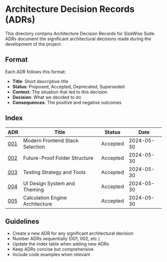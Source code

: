 # Architecture Decision Records (ADRs)

This directory contains Architecture Decision Records for SizeWise Suite. ADRs document the significant architectural decisions made during the development of the project.

## Format

Each ADR follows this format:
- **Title**: Short descriptive title
- **Status**: Proposed, Accepted, Deprecated, Superseded
- **Context**: The situation that led to this decision
- **Decision**: What we decided to do
- **Consequences**: The positive and negative outcomes

## Index

| ADR | Title | Status | Date |
|-----|-------|--------|------|
| [001](./001-modern-frontend-stack.md) | Modern Frontend Stack Selection | Accepted | 2024-05-30 |
| [002](./002-folder-structure.md) | Future-Proof Folder Structure | Accepted | 2024-05-30 |
| [003](./003-testing-strategy.md) | Testing Strategy and Tools | Accepted | 2024-05-30 |
| [004](./004-ui-design-system.md) | UI Design System and Theming | Accepted | 2024-05-30 |
| [005](./005-calculation-architecture.md) | Calculation Engine Architecture | Accepted | 2024-05-30 |

## Guidelines

- Create a new ADR for any significant architectural decision
- Number ADRs sequentially (001, 002, etc.)
- Update the index table when adding new ADRs
- Keep ADRs concise but comprehensive
- Include code examples when relevant
